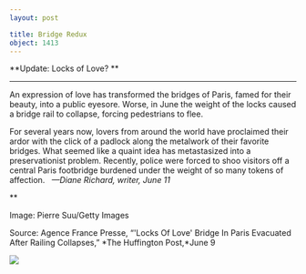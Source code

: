 ```yaml
---
layout: post

title: Bridge Redux
object: 1413
---
```

**Update: Locks of Love? **

****

An expression of love has transformed the bridges of Paris, famed for their beauty, into a public eyesore. Worse, in June the weight of the locks caused a bridge rail to collapse, forcing pedestrians to flee.

For several years now, lovers from around the world have proclaimed their ardor with the click of a padlock along the metalwork of their favorite bridges. What seemed like a quaint idea has metastasized into a preservationist problem. Recently, police were forced to shoo visitors off a central Paris footbridge burdened under the weight of so many tokens of affection.   *—Diane Richard, writer, June 11*

**

Image: Pierre Suu/Getty Images

Source: Agence France Presse, “'Locks Of Love' Bridge In Paris Evacuated After Railing Collapses,” *The Huffington Post,*June 9

![]({{siteurl.base}}/images/14-06-11_61.36.15_Bridge2EDIT-1.jpeg)
